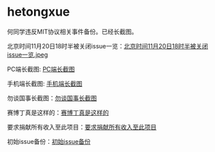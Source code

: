 # hetongxue

何同学违反MIT协议相关事件备份。已经长截图。

北京时间11月20日18时半被关闭issue一览：[北京时间11月20日18时半被关闭issue一览.jpeg](./北京时间11月20日18时半被关闭issue一览.jpeg)

PC端长截图: [PC端长截图](./pc.png)

手机端长截图: [手机端长截图](./mobile.jpeg)

勿谈国事长截图：[勿谈国事长截图](./勿谈国事.jpeg)

赛博丁真是这样的：[赛博丁真是这样的](./赛博丁真是这样的.jpeg)

要求捐献所有收入至此项目：[要求捐献所有收入至此项目](./要求捐献所有收入至此项目.jpeg)

初始issue备份：[初始issue备份](./初始issue.jpeg)